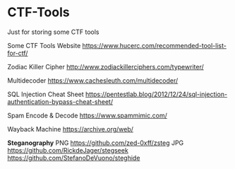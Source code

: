 # CTF-Tools
Just for storing some CTF tools

Some CTF Tools Website
https://www.hucerc.com/recommended-tool-list-for-ctf/

Zodiac Killer Cipher
http://www.zodiackillerciphers.com/typewriter/

Multidecoder
https://www.cachesleuth.com/multidecoder/

SQL Injection Cheat Sheet
https://pentestlab.blog/2012/12/24/sql-injection-authentication-bypass-cheat-sheet/

Spam Encode & Decode
https://www.spammimic.com/

Wayback Machine
https://archive.org/web/

**Steganography**
PNG 
https://github.com/zed-0xff/zsteg
JPG 
https://github.com/RickdeJager/stegseek
https://github.com/StefanoDeVuono/steghide


